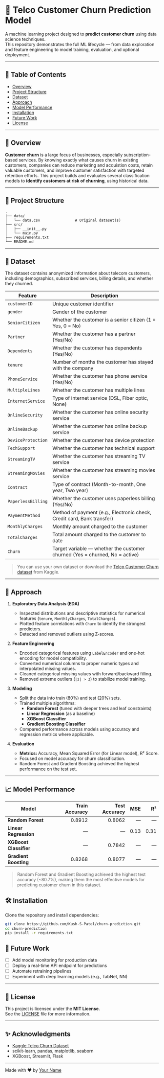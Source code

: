 # 🧠 Telco Customer Churn Prediction Model

A machine learning project designed to **predict customer churn** using data science techniques.  
This repository demonstrates the full ML lifecycle — from data exploration and feature engineering to model training, evaluation, and optional deployment.

---

## 📌 Table of Contents

- [Overview](#-overview)
- [Project Structure](#-project-structure)
- [Dataset](#-dataset)
- [Approach](#-approach)
- [Model Performance](#-model-performance)
- [Installation](#-installation)
- [Future Work](#-future-work)
- [License](#-license)

---

## 📖 Overview

**Customer churn** is a large focus of businesses, especially subscription-based services.
By knowing exactly what causes churn in existing customers, companies can reduce marketing and acquistion costs, retain valuable customers, and improve customer satisfaction with targeted retention efforts.
This project builds and evaluates several classification models to **identify customers at risk of churning**, using historical data.

---

## 🧱 Project Structure

```
.
├── data/
│   └── data.csv                # Original dataset(s)
├── src/
│   ├── __init__.py
│   └── main.py
├── requirements.txt
└── README.md
```

---

## 🧪 Dataset

The dataset contains anonymized information about telecom customers, including demographics, subscribed services, billing details, and whether they churned.

| Feature              | Description                                                                 |
|-----------------------|-----------------------------------------------------------------------------|
| `customerID`         | Unique customer identifier                                                  |
| `gender`             | Gender of the customer                                                      |
| `SeniorCitizen`      | Whether the customer is a senior citizen (1 = Yes, 0 = No)                   |
| `Partner`            | Whether the customer has a partner (Yes/No)                                 |
| `Dependents`         | Whether the customer has dependents (Yes/No)                                |
| `tenure`             | Number of months the customer has stayed with the company                   |
| `PhoneService`       | Whether the customer has phone service (Yes/No)                             |
| `MultipleLines`      | Whether the customer has multiple lines                                     |
| `InternetService`    | Type of internet service (DSL, Fiber optic, None)                           |
| `OnlineSecurity`     | Whether the customer has online security service                            |
| `OnlineBackup`       | Whether the customer has online backup service                              |
| `DeviceProtection`   | Whether the customer has device protection                                  |
| `TechSupport`        | Whether the customer has technical support                                  |
| `StreamingTV`        | Whether the customer has streaming TV service                               |
| `StreamingMovies`    | Whether the customer has streaming movies service                           |
| `Contract`          | Type of contract (Month-to-month, One year, Two year)                        |
| `PaperlessBilling`   | Whether the customer uses paperless billing (Yes/No)                        |
| `PaymentMethod`      | Method of payment (e.g., Electronic check, Credit card, Bank transfer)      |
| `MonthlyCharges`     | Monthly amount charged to the customer                                     |
| `TotalCharges`       | Total amount charged to the customer to date                               |
| `Churn`             | Target variable — whether the customer churned (Yes = churned, No = active) |

> You can use your own dataset or download the [Telco Customer Churn dataset](https://www.kaggle.com/blastchar/telco-customer-churn) from Kaggle.

---

## 🧠 Approach

1. **Exploratory Data Analysis (EDA)**  
   - Inspected distributions and descriptive statistics for numerical features (`tenure`, `MonthlyCharges`, `TotalCharges`).  
   - Plotted feature correlations with `Churn` to identify the strongest predictors.  
   - Detected and removed outliers using Z-scores.  

2. **Feature Engineering**  
   - Encoded categorical features using `LabelEncoder` and one-hot encoding for model compatibility.  
   - Converted numerical columns to proper numeric types and interpolated missing values.  
   - Cleaned categorical missing values with forward/backward filling.  
   - Removed extreme outliers (`|z| > 3`) to stabilize model training.  

3. **Modeling**  
   - Split the data into train (80%) and test (20%) sets.  
   - Trained multiple algorithms:  
     - **Random Forest** (tuned with deeper trees and leaf constraints)  
     - **Linear Regression** (as a baseline)  
     - **XGBoost Classifier**  
     - **Gradient Boosting Classifier**  
   - Compared performance across models using accuracy and regression metrics where applicable.  

4. **Evaluation**  
   - **Metrics:** Accuracy, Mean Squared Error (for Linear model), R² Score.  
   - Focused on model accuracy for churn classification.  
   - Random Forest and Gradient Boosting achieved the highest performance on the test set.
   
---

## 📈 Model Performance

| Model                      | Train Accuracy | Test Accuracy | MSE   | R²   |
|----------------------------|---------------:|-------------:|------:|-----:|
| **Random Forest**          | 0.8912        | 0.8062      |   —   |  —   |
| **Linear Regression**      | —             | —           | 0.13  | 0.31 |
| **XGBoost Classifier**     | —             | 0.7842      |   —   |  —   |
| **Gradient Boosting**      | 0.8268        | 0.8077      |   —   |  —   |

> Random Forest and Gradient Boosting achieved the highest test accuracy (~80.7%), making them the most effective models for predicting customer churn in this dataset.


## 🛠 Installation

Clone the repository and install dependencies:

```bash
git clone https://github.com/Kush-S-Patel/churn-prediction.git
cd churn-prediction
pip install -r requirements.txt
```

## 🚀 Future Work

- [ ] Add model monitoring for production data  
- [ ] Deploy a real-time API endpoint for predictions  
- [ ] Automate retraining pipelines  
- [ ] Experiment with deep learning models (e.g., TabNet, NN)

---

## 📄 License

This project is licensed under the **MIT License**.  
See the [LICENSE](./LICENSE) file for more information.

---

## ✨ Acknowledgments

- [Kaggle Telco Churn Dataset](https://www.kaggle.com/blastchar/telco-customer-churn)  
- scikit-learn, pandas, matplotlib, seaborn  
- XGBoost, Streamlit, Flask

---

Made with ❤️ by [Your Name](https://github.com/your-username)
